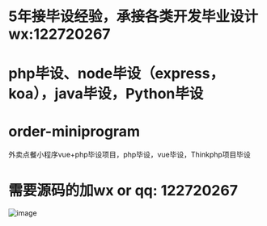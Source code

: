 # 5年接毕设经验，承接各类开发毕业设计 wx:122720267
# php毕设、node毕设（express，koa），java毕设，Python毕设
# order-miniprogram
外卖点餐小程序vue+php毕设项目，php毕设，vue毕设，Thinkphp项目毕设
# 需要源码的加wx or qq: 122720267
![image](https://github.com/LSZ579/order-miniprogram/assets/51916550/44dc57be-405a-45df-8a20-342bd027dc9d)
